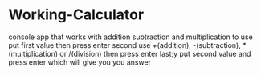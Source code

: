 # Working-Calculator
console app that works with addition subtraction and multiplication
to use put first value then press enter second use +(addition), -(subtraction), * (multiplication) or /(division) then press enter last;y put second value and press enter which will give you you answer
